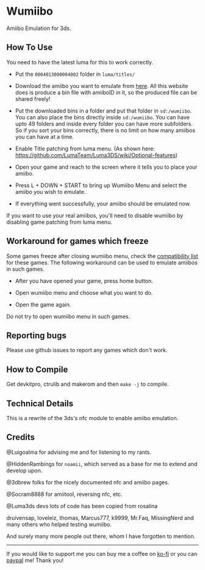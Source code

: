 # Wumiibo
Amiibo Emulation for 3ds.

## How To Use
You need to have the latest luma for this to work correctly.

 * Put the `0004013000004002` folder in `luma/titles/`
 
 * Download the amiibo you want to emulate from [here](https://hax0kartik.github.io/amiibo-generator). All this website does is produce a bin file with amiiboID in it, so the produced file can be shared freely!

 * Put the downloaded bins in a folder and put that folder in `sd:/wumiibo`. You can also place the bins directly inside `sd:/wumiibo`. You can have upto 49 folders and inside every folder you can have more subfolders. So if you sort your bins correctly, there is no limit on how many amiibos you can have at a time.

 * Enable Title patching from luma menu. (As shown here: https://github.com/LumaTeam/Luma3DS/wiki/Optional-features)
 
 * Open your game and reach to the screen where it tells you to place your amiibo.
 
 * Press L + DOWN + START to bring up Wumiibo Menu and select the amiibo you wish to emulate.
 
 * If everything went successfully, your amiibo should be emulated now.

If you want to use your real amiibos, you'll need to disable wumiibo by disabling game patching from luma menu.

## Workaround for games which freeze

Some games freeze after closing wumiibo menu, check the [compatibility list](https://github.com/hax0kartik/wumiibo/wiki/Compatibility-List) for these games. The following workaround can be used to emulate amiibos in such games.

 * After you have opened your game, press home button. 

 * Open wumiibo menu and choose what you want to do.

 * Open the game again.

Do not try to open wumiibo menu in such games.

## Reporting bugs

Please use github issues to report any games which don't work.

## How to Compile
Get devkitpro, ctrulib and makerom and then `make -j` to compile.

## Technical Details
This is a rewrite of the 3ds's nfc module to enable amiibo emulation.

## Credits
@Luigoalma for advising me and for listening to my rants.

@HiddenRambings for `noamii`, which served as a base for me to extend and develop upon.

@3dbrew folks for the nicely documented nfc and amiibo pages.

@Socram8888 for amiitool, reversing nfc, etc.

@Luma3ds devs lots of code has been copied from rosalina

druivensap, loveleiz, thomas, Marcus777, k9999, Mr.Faq, MissingNerd and many others who helped testing wumiibo.

And surely many more people out there, whom I have forgotten to mention.

----

If you would like to support me you can buy me a coffee on [ko-fi](https://ko-fi.com/hax0kartik) or you can [paypal](https://www.paypal.com/paypalme/preetiagarwala?locale.x=en_GB) me! Thank you!
